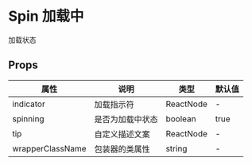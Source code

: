 # Spin 加载中

加载状态

## Props

|  属性   | 说明  | 类型  | 默认值  |
|  ----  | ----  |  ----  | ----  |
| indicator  | 加载指示符 | ReactNode  | - |
| spinning  | 是否为加载中状态 | boolean  | true |
| tip  | 自定义描述文案 | ReactNode  | - |
| wrapperClassName  | 包装器的类属性 | string  | - |
